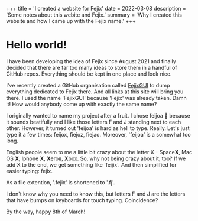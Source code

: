 +++
title = 'I created a website for Fejix'
date = 2022-03-08
description = 'Some notes about this webite and Fejix.'
summary = 'Why I created this website and how I came up with the Fejix name.'
+++

# Hello world!

I have been developing the idea of Fejix since August 2021 and finally decided that there are far too many ideas to store them in a handful of GitHub repos. Everything should be kept in one place and look nice.

I've recently created a GitHub organisation called [FejixGUI](https://github.com/FejixGUI) to dump everything dedicated to Fejix there. And all links at this site will bring you there. I used the name 'FejixGUI' because 'Fejix' was already taken. Damn it! How would anybody come up with exactly the same name?

I originally wanted to name my project after a fruit. I chose feijoa :melon: because it sounds beatifully and I like those letters F and J standing next to each other. However, it turned out 'feijoa' is hard as hell to type. Really. Let's just type it a few times: feijox, fiejoz, fiejao. Moreover, 'feijoa' is a somewhat too long.

English people seem to me a little bit crazy about the letter X - Space**X**, Mac OS **X**, Iphone **X**, **X**ero**x**, **X**box. So, why not being crazy about it, too? If we add X to the end, we get something like 'feijix'. And then simplified for easier typing: fejix.

As a file extention, '.fejix' is shortened to '.fj'.

I don't know why you need to know this, but letters F and J are the letters that have bumps on keyboards for touch typing. Coincidence?

By the way, happy 8th of March!